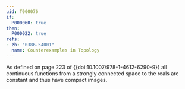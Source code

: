 ```yaml
---
uid: T000076
if:
  P000060: true
then:
  P000022: true
refs:
- zb: "0386.54001"
  name: Counterexamples in Topology
---
```


As defined on page 223 of {{doi:10.1007/978-1-4612-6290-9}}
all continuous functions from a strongly connected space to the
reals are constant and thus have compact images.

